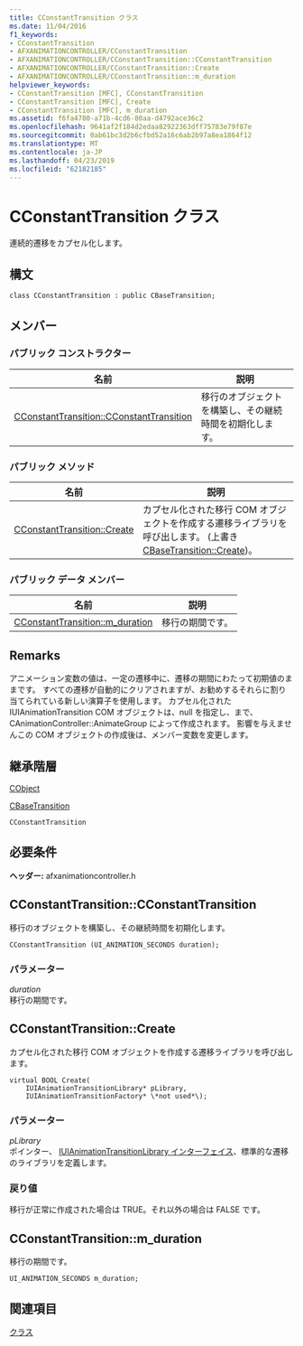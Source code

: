 ```yaml
---
title: CConstantTransition クラス
ms.date: 11/04/2016
f1_keywords:
- CConstantTransition
- AFXANIMATIONCONTROLLER/CConstantTransition
- AFXANIMATIONCONTROLLER/CConstantTransition::CConstantTransition
- AFXANIMATIONCONTROLLER/CConstantTransition::Create
- AFXANIMATIONCONTROLLER/CConstantTransition::m_duration
helpviewer_keywords:
- CConstantTransition [MFC], CConstantTransition
- CConstantTransition [MFC], Create
- CConstantTransition [MFC], m_duration
ms.assetid: f6fa4780-a71b-4cd6-80aa-d4792ace36c2
ms.openlocfilehash: 9641af2f184d2edaa82922363dff75783e79f87e
ms.sourcegitcommit: 0ab61bc3d2b6cfbd52a16c6ab2b97a8ea1864f12
ms.translationtype: MT
ms.contentlocale: ja-JP
ms.lasthandoff: 04/23/2019
ms.locfileid: "62182185"
---
```

# <a name="cconstanttransition-class"></a>CConstantTransition クラス

連続的遷移をカプセル化します。

## <a name="syntax"></a>構文

```
class CConstantTransition : public CBaseTransition;
```

## <a name="members"></a>メンバー

### <a name="public-constructors"></a>パブリック コンストラクター

|名前|説明|
|----------|-----------------|
|[CConstantTransition::CConstantTransition](#cconstanttransition)|移行のオブジェクトを構築し、その継続時間を初期化します。|

### <a name="public-methods"></a>パブリック メソッド

|名前|説明|
|----------|-----------------|
|[CConstantTransition::Create](#create)|カプセル化された移行 COM オブジェクトを作成する遷移ライブラリを呼び出します。 (上書き[CBaseTransition::Create](../../mfc/reference/cbasetransition-class.md#create))。|

### <a name="public-data-members"></a>パブリック データ メンバー

|名前|説明|
|----------|-----------------|
|[CConstantTransition::m_duration](#m_duration)|移行の期間です。|

## <a name="remarks"></a>Remarks

アニメーション変数の値は、一定の遷移中に、遷移の期間にわたって初期値のままです。 すべての遷移が自動的にクリアされますが、お勧めするそれらに割り当てられている新しい演算子を使用します。 カプセル化された IUIAnimationTransition COM オブジェクトは、null を指定し、まで、CAnimationController::AnimateGroup によって作成されます。 影響を与えませんこの COM オブジェクトの作成後は、メンバー変数を変更します。

## <a name="inheritance-hierarchy"></a>継承階層

[CObject](../../mfc/reference/cobject-class.md)

[CBaseTransition](../../mfc/reference/cbasetransition-class.md)

`CConstantTransition`

## <a name="requirements"></a>必要条件

**ヘッダー:** afxanimationcontroller.h

##  <a name="cconstanttransition"></a>  CConstantTransition::CConstantTransition

移行のオブジェクトを構築し、その継続時間を初期化します。

```
CConstantTransition (UI_ANIMATION_SECONDS duration);
```

### <a name="parameters"></a>パラメーター

*duration*<br/>
移行の期間です。

##  <a name="create"></a>  CConstantTransition::Create

カプセル化された移行 COM オブジェクトを作成する遷移ライブラリを呼び出します。

```
virtual BOOL Create(
    IUIAnimationTransitionLibrary* pLibrary,
    IUIAnimationTransitionFactory* \*not used*\);
```

### <a name="parameters"></a>パラメーター

*pLibrary*<br/>
ポインター、 [IUIAnimationTransitionLibrary インターフェイス](/windows/desktop/api/uianimation/nn-uianimation-iuianimationtransitionlibrary)、標準的な遷移のライブラリを定義します。

### <a name="return-value"></a>戻り値

移行が正常に作成された場合は TRUE。それ以外の場合は FALSE です。

##  <a name="m_duration"></a>  CConstantTransition::m_duration

移行の期間です。

```
UI_ANIMATION_SECONDS m_duration;
```

## <a name="see-also"></a>関連項目

[クラス](../../mfc/reference/mfc-classes.md)
